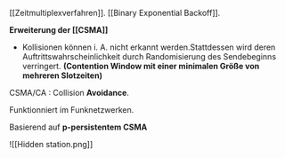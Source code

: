 [[Zeitmultiplexverfahren]].
[[Binary Exponential Backoff]].

**Erweiterung der [[CSMA]]**

- Kollisionen können i. A. nicht erkannt werden.Stattdessen wird deren Auftrittswahrscheinlichkeit durch Randomisierung des Sendebeginns verringert. **(Contention Window mit einer minimalen Größe von mehreren Slotzeiten)**

CSMA/CA : Collision **Avoidance**.

Funktionniert im Funknetzwerken.

Basierend auf **p-persistentem CSMA**



![[Hidden station.png]]

